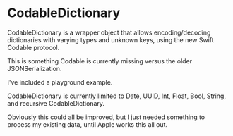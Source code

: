 # CodableDictionary

CodableDictionary is a wrapper object that allows encoding/decoding dictionaries with varying types and unknown keys, using the new Swift Codable protocol. 

This is something Codable is currently missing versus the older JSONSerialization.

I've included a playground example.

CodableDictionary is currently limited to Date, UUID, Int, Float, Bool, String, and recursive CodableDictionary.

Obviously this could all be improved, but I just needed something to process my existing data, until Apple works this all out.